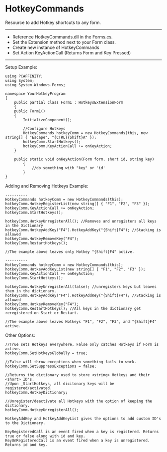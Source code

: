 # HotkeyCommands
Resource to add Hotkey shortcuts to any form.
________________________________________________________________

- Reference HotkeyCommands.dll in the Forms.cs.
- Set the Extension method next to your Form class.
- Create new instance of HotkeyCommands
- Set Action KeyActionCall (Returns Form and Key Pressed)
________________________________________________________________

Setup Example:

	using PCAFFINITY;
	using System;
	using System.Windows.Forms;

	namespace YourHotkeyProgram
	{
	    public partial class Form1 : HotkeysExtensionForm
	    {
		public Form1()
		{
		    InitializeComponent();

		    //Configure Hotkeys
		    HotkeyCommands hotkeyComm = new HotkeyCommands(this, new string[] { "Escape", "{CTRL}{Shift}A" });
		    hotkeyComm.StartHotkeys();
		    hotkeyComm.KeyActionCall += onKeyAction;
		}
	
		public static void onKeyAction(Form form, short id, string key)
        	{
            	//do something with "key" or 'id'
        	}
	}

Adding and Removing Hotkeys Example:

	----------
	HotkeyCommands hotkeyComm = new HotkeyCommands(this);
	hotkeyComm.HotkeyRegisterList(new string[] { "F1", "F2", "F3" });
	hotkeyComm.KeyActionCall += onKeyAction;
	hotkeyComm.StartHotkeys();
	
	hotkeyComm.HotkeyUnregisterAll(); //Removes and unregisters all keys in the Dictionary
	hotkeyComm.HotkeyAddKey("F4").HotkeyAddKey("{Shift}F4"); //Stacking is allowed
	hotkeyComm.HotkeyRemoveKey("F4");
	hotkeyComm.RestartHotkeys();
	
	//The example above leaves only Hotkey "{Shift}F4" active.
	
	----------
	HotkeyCommands hotkeyComm = new HotkeyCommands(this);
	hotkeyComm.HotkeyAddKeyList(new string[] { "F1", "F2", "F3" });
	hotkeyComm.KeyActionCall += onKeyAction;
	hotkeyComm.StartHotkeys();
	
	hotkeyComm.HotkeyUnregisterAll(false); //unregisters keys but leaves them in the dictionary.
	hotkeyComm.HotkeyAddKey("F4").HotkeyAddKey("{Shift}F4"); //Stacking is allowed
	hotkeyComm.HotkeyRemoveKey("F4");
	hotkeyComm.RestartHotkeys(); //All keys in the dictionary get reregistered on Start or Restart.
	
	//The example above leaves Hotkeys "F1", "F2", "F3", and "{Shift}F4" active.


Other Options:
	
	//True sets Hotkeys everywhere, False only catches Hotkeys if Form is active.
	hotkeyComm.SetHotkeysGlobally = true;
	
	//False will throw exceptions when something fails to work.
	hotkeyComm.SetSuppressExceptions = false;
	
	//Returns the dictionary used to store <string> Hotkeys and their <short> ID's.
	//Upon _StartHotkeys, all dicitonary keys will be registered/activated.
	hotkeyComm.HotkeyDictionary;
	
	//Unregister/deactivate all Hotkeys with the option of keeping the dictionary.
	hotkeyComm.HotkeyUnregisterAll();
	
	HotkeyAddKey and HotkeyAddKeyList gives the options to add custom ID's to the Dictionary.
	
	KeyRegisteredCall is an event fired when a key is registered. Returns true or false along with id and key.
	KeyUnRegisteredCall is an event fired when a key is unregistered. Returns id and key.
